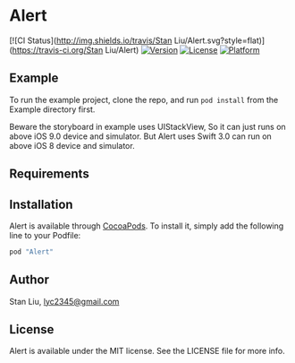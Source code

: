 # Alert

[![CI Status](http://img.shields.io/travis/Stan Liu/Alert.svg?style=flat)](https://travis-ci.org/Stan Liu/Alert)
[![Version](https://img.shields.io/cocoapods/v/Alert.svg?style=flat)](http://cocoapods.org/pods/Alert)
[![License](https://img.shields.io/cocoapods/l/Alert.svg?style=flat)](http://cocoapods.org/pods/Alert)
[![Platform](https://img.shields.io/cocoapods/p/Alert.svg?style=flat)](http://cocoapods.org/pods/Alert)

## Example

To run the example project, clone the repo, and run `pod install` from the Example directory first.

Beware the storyboard in example uses UIStackView, So it can just runs on above iOS 9.0 device and simulator.
But Alert uses Swift 3.0 can run on above iOS 8 device and simulator.

## Requirements

## Installation

Alert is available through [CocoaPods](http://cocoapods.org). To install
it, simply add the following line to your Podfile:

```ruby
pod "Alert"
```

## Author

Stan Liu, lyc2345@gmail.com

## License

Alert is available under the MIT license. See the LICENSE file for more info.
